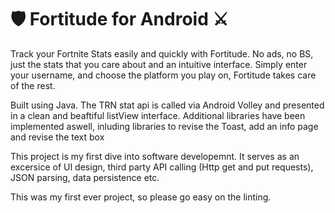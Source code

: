 # 🛡️ Fortitude for Android ⚔️ 


Track your Fortnite Stats easily and quickly with Fortitude. 
No ads, no BS, just the stats that you care about and an intuitive interface. 
Simply enter your username, and choose the platform you play on, Fortitude takes care of the rest.

Built using Java. The TRN stat api is called via Android Volley and presented in a clean and beaftiful listView interface. Additional libraries have been implemented aswell, inluding libraries to revise the Toast, add an info page and revise the text box

This project is my first dive into software developemnt. It serves as an excersice of UI design, third party API calling (Http get and put requests), JSON parsing, data persistence etc.

This was my first ever project, so please go easy on the linting.
